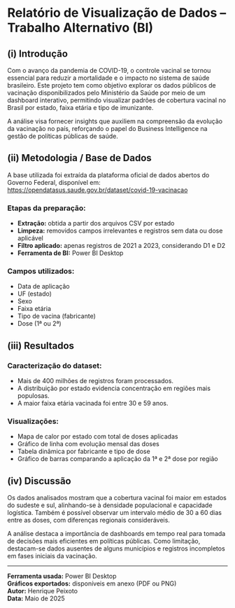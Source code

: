 
# Relatório de Visualização de Dados – Trabalho Alternativo (BI)

## (i) Introdução

Com o avanço da pandemia de COVID-19, o controle vacinal se tornou essencial para reduzir a mortalidade e o impacto no sistema de saúde brasileiro. Este projeto tem como objetivo explorar os dados públicos de vacinação disponibilizados pelo Ministério da Saúde por meio de um dashboard interativo, permitindo visualizar padrões de cobertura vacinal no Brasil por estado, faixa etária e tipo de imunizante.

A análise visa fornecer insights que auxiliem na compreensão da evolução da vacinação no país, reforçando o papel do Business Intelligence na gestão de políticas públicas de saúde.

## (ii) Metodologia / Base de Dados

A base utilizada foi extraída da plataforma oficial de dados abertos do Governo Federal, disponível em:  
https://opendatasus.saude.gov.br/dataset/covid-19-vacinacao

### Etapas da preparação:
- **Extração:** obtida a partir dos arquivos CSV por estado
- **Limpeza:** removidos campos irrelevantes e registros sem data ou dose aplicável
- **Filtro aplicado:** apenas registros de 2021 a 2023, considerando D1 e D2
- **Ferramenta de BI:** Power BI Desktop

### Campos utilizados:
- Data de aplicação
- UF (estado)
- Sexo
- Faixa etária
- Tipo de vacina (fabricante)
- Dose (1ª ou 2ª)

## (iii) Resultados

### Caracterização do dataset:
- Mais de 400 milhões de registros foram processados.
- A distribuição por estado evidencia concentração em regiões mais populosas.
- A maior faixa etária vacinada foi entre 30 e 59 anos.

### Visualizações:
- Mapa de calor por estado com total de doses aplicadas
- Gráfico de linha com evolução mensal das doses
- Tabela dinâmica por fabricante e tipo de dose
- Gráfico de barras comparando a aplicação da 1ª e 2ª dose por região

## (iv) Discussão

Os dados analisados mostram que a cobertura vacinal foi maior em estados do sudeste e sul, alinhando-se à densidade populacional e capacidade logística. Também é possível observar um intervalo médio de 30 a 60 dias entre as doses, com diferenças regionais consideráveis.

A análise destaca a importância de dashboards em tempo real para tomada de decisões mais eficientes em políticas públicas. Como limitação, destacam-se dados ausentes de alguns municípios e registros incompletos em fases iniciais da vacinação.

---

**Ferramenta usada:** Power BI Desktop  
**Gráficos exportados:** disponíveis em anexo (PDF ou PNG)  
**Autor:** Henrique Peixoto  
**Data:** Maio de 2025
